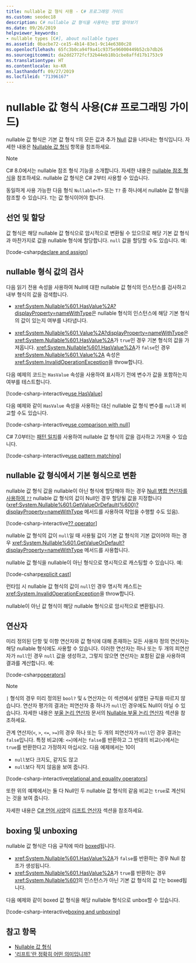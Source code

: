 ```yaml
---
title: nullable 값 형식 사용 - C# 프로그래밍 가이드
ms.custom: seodec18
description: C# nullable 값 형식을 사용하는 방법 알아보기
ms.date: 09/26/2019
helpviewer_keywords:
- nullable types [C#], about nullable types
ms.assetid: 0bacbe72-ce15-4b14-83e1-9c14e6380c28
ms.openlocfilehash: 65fc3b0ca94f9a41c9375e96000449b52cb7db26
ms.sourcegitcommit: da2dd2772fcf32b44eb18b1cbe8affd17b1753c9
ms.translationtype: HT
ms.contentlocale: ko-KR
ms.lasthandoff: 09/27/2019
ms.locfileid: "71396167"
---
```

# <a name="using-nullable-value-types-c-programming-guide"></a>nullable 값 형식 사용(C# 프로그래밍 가이드)

nullable 값 형식은 기본 값 형식 `T`의 모든 값과 추가 [Null](../../language-reference/keywords/null.md) 값을 나타내는 형식입니다. 자세한 내용은 [Nullable 값 형식](index.md) 항목을 참조하세요.

> [!NOTE]
> C# 8.0에서는 nullable 참조 형식 기능을 소개합니다. 자세한 내용은 [nullable 참조 형식](../../nullable-references.md)을 참조하세요. nullable 값 형식은 C# 2부터 사용할 수 있습니다.

동일하게 사용 가능한 다음 형식 `Nullable<T>` 또는 `T?` 중 하나에서 nullable 값 형식을 참조할 수 있습니다. `T`는 값 형식이어야 합니다.

## <a name="declaration-and-assignment"></a>선언 및 할당

값 형식은 해당 nullable 값 형식으로 암시적으로 변환될 수 있으므로 해당 기본 값 형식과 마찬가지로 값을 nullable 형식에 할당합니다. `null` 값을 할당할 수도 있습니다. 예:

[!code-csharp[declare and assign](../../../../samples/snippets/csharp/programming-guide/nullable-types/NullableTypesUsage.cs#1)]

## <a name="examination-of-a-nullable-type-value"></a>nullable 형식 값의 검사

다음 읽기 전용 속성을 사용하여 Null에 대한 nullable 값 형식의 인스턴스를 검사하고 내부 형식의 값을 검색합니다.

- <xref:System.Nullable%601.HasValue%2A?displayProperty=nameWithType>은 nullable 형식의 인스턴스에 해당 기본 형식의 값이 있는지 여부를 나타냅니다.

- <xref:System.Nullable%601.Value%2A?displayProperty=nameWithType>은 <xref:System.Nullable%601.HasValue%2A>가 `true`인 경우 기본 형식의 값을 가져옵니다. <xref:System.Nullable%601.HasValue%2A>가 `false`인 경우 <xref:System.Nullable%601.Value%2A> 속성은 <xref:System.InvalidOperationException>을 throw합니다.

다음 예제의 코드는 `HasValue` 속성을 사용하여 표시하기 전에 변수가 값을 포함하는지 여부를 테스트합니다.

[!code-csharp-interactive[use HasValue](../../../../samples/snippets/csharp/programming-guide/nullable-types/NullableTypesUsage.cs#2)]

다음 예제와 같이 `HasValue` 속성을 사용하는 대신 nullable 값 형식 변수를 `null`과 비교할 수도 있습니다.

[!code-csharp-interactive[use comparison with null](../../../../samples/snippets/csharp/programming-guide/nullable-types/NullableTypesUsage.cs#3)]

C# 7.0부터는 [패턴 일치](../../pattern-matching.md)를 사용하여 nullable 값 형식의 값을 검사하고 가져올 수 있습니다.

[!code-csharp-interactive[use pattern matching](../../../../samples/snippets/csharp/programming-guide/nullable-types/NullableTypesUsage.cs#4)]

## <a name="conversion-from-a-nullable-value-type-to-an-underlying-type"></a>nullable 값 형식에서 기본 형식으로 변환

nullable 값 형식 값을 nullable이 아닌 형식에 할당해야 하는 경우 [Null 병합 연산자를 사용하여 `??`](../../language-reference/operators/null-coalescing-operator.md) nullable 값 형식의 값이 Null인 경우 할당될 값을 지정합니다(<xref:System.Nullable%601.GetValueOrDefault(%600)?displayProperty=nameWithType> 메서드를 사용하여 작업을 수행할 수도 있음).

[!code-csharp-interactive[?? operator](../../../../samples/snippets/csharp/programming-guide/nullable-types/NullableTypesUsage.cs#5)]

nullable 값 형식의 값이 `null`일 때 사용될 값이 기본 값 형식의 기본 값이어야 하는 경우 <xref:System.Nullable%601.GetValueOrDefault?displayProperty=nameWithType> 메서드를 사용합니다.

nullable 값 형식을 nullable이 아닌 형식으로 명시적으로 캐스팅할 수 있습니다. 예:

[!code-csharp[explicit cast](../../../../samples/snippets/csharp/programming-guide/nullable-types/NullableTypesUsage.cs#6)]

런타임 시 nullable 값 형식의 값이 `null`인 경우 명시적 캐스트는 <xref:System.InvalidOperationException>을 throw합니다.

nullable이 아닌 값 형식이 해당 nullable 형식으로 암시적으로 변환됩니다.

## <a name="operators"></a>연산자

미리 정의된 단항 및 이항 연산자와 값 형식에 대해 존재하는 모든 사용자 정의 연산자는 해당 nullable 형식에도 사용할 수 있습니다. 이러한 연산자는 하나 또는 두 개의 피연산자가 `null`인 경우 `null` 값을 생성하고, 그렇지 않으면 연산자는 포함된 값을 사용하여 결과를 계산합니다. 예:

[!code-csharp[operators](../../../../samples/snippets/csharp/programming-guide/nullable-types/NullableTypesUsage.cs#7)]

> [!NOTE]
> `|` 형식의 경우 미리 정의된 `bool?` 및 `&` 연산자는 이 섹션에서 설명된 규칙을 따르지 않습니다. 연산자 평가의 결과는 피연산자 중 하나가 `null`인 경우에도 Null이 아닐 수 있습니다. 자세한 내용은 [부울 논리 연산자](../../language-reference/operators/boolean-logical-operators.md) 문서의 [Nullable 부울 논리 연산자](../../language-reference/operators/boolean-logical-operators.md#nullable-boolean-logical-operators) 섹션을 참조하세요.
  
관계 연산자(`<`, `>`, `<=`, `>=`)의 경우 하나 또는 두 개의 피연산자가 `null`인 경우 결과는 `false`입니다. 특정 비교(예: `<=`)에서는 `false`를 반환하고 그 반대의 비교(`>`)에서는 `true`를 반환한다고 가정하지 마십시오. 다음 예제에서는 10이

- `null`보다 크지도, 같지도 않고
- `null`보다 작지 않음을 보여 줍니다.

[!code-csharp-interactive[relational and equality operators](../../../../samples/snippets/csharp/programming-guide/nullable-types/NullableTypesUsage.cs#8)]

또한 위의 예제에서는 둘 다 Null인 두 nullable 값 형식의 같음 비교는 `true`로 계산되는 것을 보여 줍니다.

자세한 내용은 [C# 언어 사양](~/_csharplang/spec/introduction.md)의 [리프트 연산자](~/_csharplang/spec/expressions.md#lifted-operators) 섹션을 참조하세요.

## <a name="boxing-and-unboxing"></a>boxing 및 unboxing

nullable 값 형식은 다음 규칙에 따라 [boxed](../types/boxing-and-unboxing.md)됩니다.

- <xref:System.Nullable%601.HasValue%2A>가 `false`를 반환하는 경우 Null 참조가 생성됩니다.
- <xref:System.Nullable%601.HasValue%2A>가 `true`를 반환하는 경우 <xref:System.Nullable%601>의 인스턴스가 아닌 기본 값 형식의 값 `T`는 boxed됩니다.

다음 예제와 같이 boxed 값 형식을 해당 nullable 형식으로 unbox할 수 있습니다.

[!code-csharp-interactive[boxing and unboxing](../../../../samples/snippets/csharp/programming-guide/nullable-types/NullableTypesUsage.cs#9)]

## <a name="see-also"></a>참고 항목

- [Nullable 값 형식](index.md)
- ['리프트'란 정확히 어떤 의미입니까?](https://blogs.msdn.microsoft.com/ericlippert/2007/06/27/what-exactly-does-lifted-mean/)
